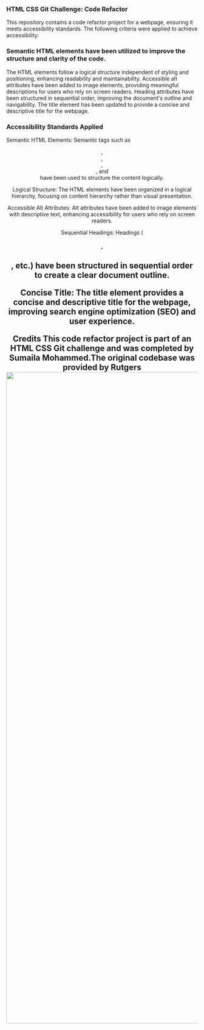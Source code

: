### HTML CSS Git Challenge: Code Refactor
This repository contains a code refactor project for a webpage, ensuring it meets accessibility standards. The following criteria were applied to achieve accessibility:

### Semantic HTML elements have been utilized to improve the structure and clarity of the code.
The HTML elements follow a logical structure independent of styling and positioning, enhancing readability and maintainability.
Accessible alt attributes have been added to image elements, providing meaningful descriptions for users who rely on screen readers.
Heading attributes have been structured in sequential order, improving the document's outline and navigability.
The title element has been updated to provide a concise and descriptive title for the webpage.
### Accessibility Standards Applied
  Semantic HTML Elements: 
  Semantic tags such as <header>, <nav>, <section>, <article>, and <footer> have been used to structure the content logically.
  
  Logical Structure: 
  The HTML elements have been organized in a logical hierarchy, focusing on content hierarchy rather than visual presentation.

  Accessible Alt Attributes: 
  Alt attributes have been added to image elements with descriptive text, enhancing accessibility for users who rely on screen readers.

  Sequential Headings: 
  Headings (<h1>, <h2>, etc.) have been structured in sequential order to create a clear document outline.

  Concise Title: 
  The title element provides a concise and descriptive title for the webpage, improving search engine optimization (SEO) and user experience.

  Credits
This code refactor project is part of an HTML CSS Git challenge and was completed by Sumaila Mohammed.The original codebase was provided by Rutgers
<img width="1710" alt="Screenshot 2024-02-12 at 9 51 17 PM" src="https://github.com/SumailaM/HTML-CSS-Git-Challenge-Code-Refactor/assets/142268062/28a3fc13-e0e8-4668-903e-b585982ddd53">

